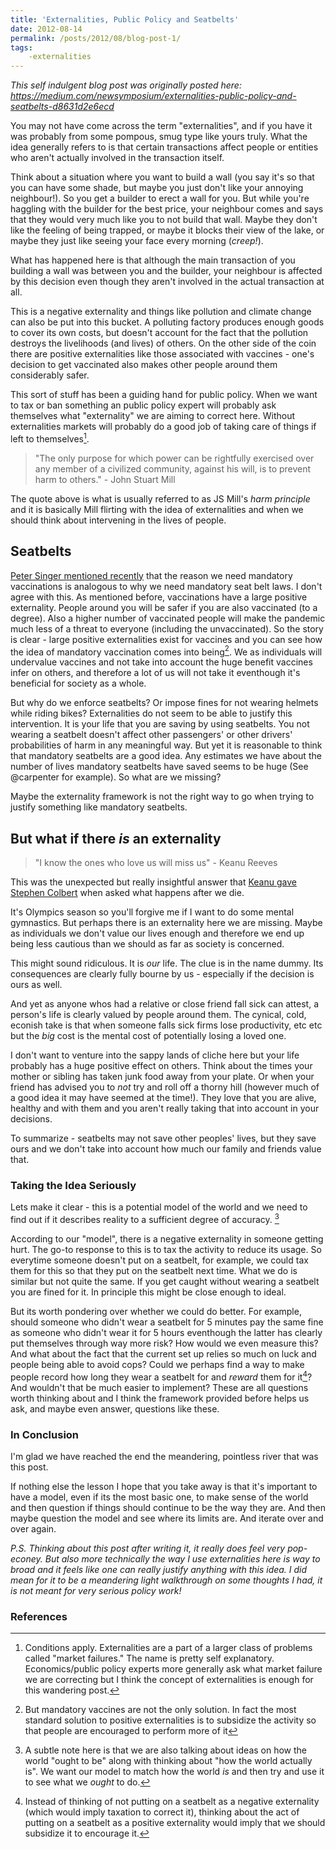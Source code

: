 ```yaml
---
title: 'Externalities, Public Policy and Seatbelts'
date: 2012-08-14
permalink: /posts/2012/08/blog-post-1/
tags:
    -externalities
---
```


*This self indulgent blog post was originally posted here: https://medium.com/newsymposium/externalities-public-policy-and-seatbelts-d8631d2e6ecd*

You may not have come across the term "externalities", and if you have it was probably from some pompous, smug type like yours truly. What the idea generally refers to is that certain transactions affect people or entities who aren't actually involved in the transaction itself. 

Think about a situation where you want to build a wall (you say it's so that you can have some shade, but maybe you just don't like your annoying neighbour!). So you get a builder to erect a wall for you. But while you're haggling with the builder for the best price, your neighbour comes and says that they would very much like you to not build that wall. Maybe they don't like the feeling of being trapped, or maybe it blocks their view of the lake, or maybe they just like seeing your face every morning (_creep!_). 

What has happened here is that although the main transaction of you building a wall was between you and the builder, your neighbour is affected by this decision even though they aren't involved in the actual transaction at all. 

This is a negative externality and things like pollution and climate change can also be put into this bucket. A polluting factory produces enough goods to cover its own costs, but doesn't account for the fact that the pollution destroys the livelihoods (and lives) of others. On the other side of the coin there are positive externalities like those associated with vaccines - one's decision to get vaccinated also makes other people around them considerably safer. 

This sort of stuff has been a guiding hand for public policy. When we want to tax or ban something an public policy expert will probably ask themselves what "externality" we are aiming to correct here. Without externalities markets will probably do a good job of taking care of things if left to themselves[^1].

[^1]: Conditions apply. Externalities are a part of a larger class of problems called "market failures." The name is pretty self explanatory. Economics/public policy experts more generally ask what market failure we are correcting but I think the concept of externalities is enough for this wandering post.

> "The only purpose for which power can be rightfully exercised over any member of a civilized community, against his will, is to prevent harm to others." - John Stuart Mill

The quote above is what is usually referred to as JS Mill's *harm principle* and it is basically Mill flirting with the idea of externalities and when we should think about intervening in the lives of people.

## Seatbelts

[Peter Singer mentioned recently](https://www.project-syndicate.org/commentary/why-covid-vaccine-should-be-compulsory-by-peter-singer-2021-08) that the reason we need mandatory vaccinations is analogous to why we need mandatory seat belt laws. I don't agree with this. As mentioned before, vaccinations have a large positive externality. People around you will be safer if you are also vaccinated (to a degree). Also a higher number of vaccinated people will make the pandemic much less of a threat to everyone (including the unvaccinated). So the story is clear - large positive externalities exist for vaccines and you can see how the idea of mandatory vaccination comes into being[^2]. We as individuals will undervalue vaccines and not take into account the huge benefit vaccines infer on others, and therefore a lot of us will not take it eventhough it's beneficial for society as a whole.

[^2]: But mandatory vaccines are not the only solution. In fact the most standard solution to positive externalities is to subsidize the activity so that people are encouraged to perform more of it

But why do we enforce seatbelts? Or impose fines for not wearing helmets while riding bikes? Externalities do not seem to be able to justify this intervention. It is your life that you are saving by using seatbelts. You not wearing a seatbelt doesn't affect other passengers' or other drivers' probabilities of harm in any meaningful way. But yet it is reasonable to think that mandatory seatbelts are a good idea. Any estimates we have about the number of lives mandatory seatbelts have saved seems to be huge (See @carpenter for example). So what are we missing? 

Maybe the externality framework is not the right way to go when trying to justify something like mandatory seatbelts. 

## But what if there _is_ an externality

> "I know the ones who love us will miss us" - Keanu Reeves

This was the unexpected but really insightful answer that [Keanu gave Stephen Colbert](https://www.youtube.com/watch?reload=9&v=etlBZInTE-I) when asked what happens after we die. 

It's Olympics season so you'll forgive me if I want to do some mental gymnastics. But perhaps there is an externality here we are missing. Maybe as individuals we don't value our lives enough and therefore we end up being less cautious than we should as far as society is concerned.

This might sound ridiculous. It is _our_ life. The clue is in the name dummy. Its consequences are clearly fully bourne by us - especially if the decision is ours as well. 

And yet as anyone whos had a relative or close friend fall sick can attest, a person's life is clearly valued by people around them. The cynical, cold, econish take is that when someone falls sick firms lose productivity, etc etc but the _big_ cost is the mental cost of potentially losing a loved one.

I don't want to venture into the sappy lands of cliche here but your life probably has a huge positive effect on others. Think about the times your mother or sibling has taken junk food away from your plate. Or when your friend has advised you to _not_ try and roll off a thorny hill (however much of a good idea it may have seemed at the time!). They love that you are alive, healthy and with them and you aren't really taking that into account in your decisions.

To summarize - seatbelts may not save other peoples' lives, but they save ours and we don't take into account how much our family and friends value that.

### Taking the Idea Seriously

Lets make it clear - this is a potential model of the world and we need to find out if it describes reality to a sufficient degree of accuracy. [^3]

[^3]: A subtle note here is that we are also talking about ideas on how the world "ought to be"  along with thinking about "how the world actually is". We want our model to match how the world _is_ and then try and use it to see what we _ought_ to do.

According to our "model", there is a negative externality in someone getting hurt. The go-to response to this is to tax the activity to reduce its usage. So everytime someone doesn't put on a seatbelt, for example, we could tax them for this so that they put on the seatbelt next time. What we do is similar but not quite the same. If you get caught without wearing a seatbelt you are fined for it. In principle this might be close enough to ideal.

But its worth pondering over whether we could do better. For example, should someone who didn't wear a seatbelt for 5 minutes pay the same fine as someone who didn't wear it for 5 hours eventhough the latter has clearly put themselves through way more risk? How would we even measure this? And what about the fact that the current set up relies so much on luck and people being able to avoid cops? Could we perhaps find a way to make people record how long they wear a seatbelt for and _reward_ them for it[^4]? And wouldn't that be much easier to implement? These are all questions worth thinking about and I think the framework provided before helps us ask, and maybe even answer, questions like these.


[^4]: Instead of thinking of not putting on a seatbelt as a negative externality (which would imply taxation to correct it), thinking about the act of putting on a seatbelt as a positive externality would imply that we should subsidize it to encourage it.

### In Conclusion

I'm glad we have reached the end the meandering, pointless river that was this post.

If nothing else the lesson I hope that you take away is that it's important to have a model, even if its the most basic one, to make sense of the world and then question if things should continue to be the way they are. And then maybe question the model and see where its limits are. And iterate over and over again. 

*P.S. Thinking about this post after writing it, it really does feel very pop-econey. But also more technically the way I use externalities here is way to broad and it feels like one can really justify anything with this idea. I did mean for it to be a meandering light walkthrough on some thoughts I had, it is not meant for very serious policy work!*




### References